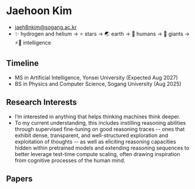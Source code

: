 # Jaehoon Kim
- jaeh8nkim@sogang.ac.kr
- ✨ hydrogen and helium → ⭐ stars → 🌏 earth → 👫 humans → 👣 giants → ⚡🧠 intelligence

## Timeline
- MS in Artificial Intelligence, Yonsei University (Expected Aug 2027)
- BS in Physics and Computer Science, Sogang University (Aug 2025)

## Research Interests
- I’m interested in anything that helps thinking machines think deeper.
- To my current understanding, this includes instilling reasoning abilities through supervised fine-tuning on good reasoning traces -- ones that exhibit dense, transparent, and well-structured exploration and exploitation of thoughts -- as well as eliciting reasoning capacities hidden within pretrained models and extending reasoning sequences to better leverage test-time compute scaling, often drawing inspiration from cognitive processes of the human mind.

## Papers
